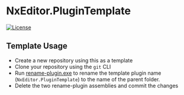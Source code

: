 # NxEditor.PluginTemplate

[![License](https://img.shields.io/badge/License-AGPL%20v3.0-blue.svg)](License.md)

## Template Usage

- Create a new repository using this as a template
- Clone your repository using the `git` CLI
- Run [rename-plugin.exe](./rename-plugin.exe) to rename the template plugin name (`NxEditor.PluginTemplate`) to the name of the parent folder.
- Delete the two rename-plugin assemblies and commit the changes